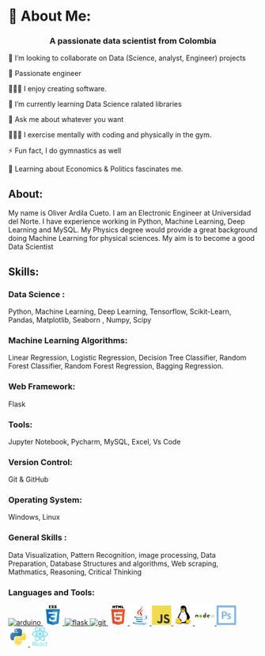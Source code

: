 # 💫 About Me:
<h3 align="center">A passionate data scientist from Colombia</h3>

👯 I’m looking to collaborate on Data (Science, analyst, Engineer) projects<br>

👷 Passionate engineer 

👨🏽‍💻 I enjoy creating software.

🌱 I’m currently learning Data Science ralated libraries<br>

💬 Ask me about whatever you want<br>

👨🏽‍💻 I exercise mentally with coding and physically in the gym.

⚡ Fun fact, I do gymnastics as well

🧠 Learning about Economics & Politics fascinates me.

## About:
My name is Oliver Ardila Cueto. I am an Electronic Engineer at Universidad del Norte. I have experience working in Python, Machine Learning, Deep Learning and MySQL. My Physics degree would provide a great background doing Machine Learning for physical sciences. My aim is to become a good Data Scientist

## Skills:

###  Data Science : 
Python, Machine Learning, Deep Learning, Tensorflow, Scikit-Learn, Pandas, Matplotlib, Seaborn , Numpy, Scipy

###  Machine Learning Algorithms:

Linear Regression, Logistic Regression, Decision Tree Classifier, Random Forest Classifier, Random Forest Regression, Bagging Regression.

###  Web Framework:
Flask

 ###  Tools:
 Jupyter Notebook, Pycharm, MySQL, Excel, Vs Code
 
 ### Version Control:
 Git & GitHub

###  Operating System:
Windows, Linux

### General Skills :

Data Visualization, Pattern Recognition, image processing, Data Preparation, Database Structures
and algorithms, Web scraping, Mathmatics, Reasoning, Critical Thinking

<h3 align="left">Languages and Tools:</h3>
<p align="left"> <a href="https://www.arduino.cc/" target="_blank" rel="noreferrer"> <img src="https://cdn.worldvectorlogo.com/logos/arduino-1.svg" alt="arduino" width="40" height="40"/> </a> <a href="https://www.w3schools.com/css/" target="_blank" rel="noreferrer"> <img src="https://raw.githubusercontent.com/devicons/devicon/master/icons/css3/css3-original-wordmark.svg" alt="css3" width="40" height="40"/> </a> <a href="https://flask.palletsprojects.com/" target="_blank" rel="noreferrer"> <img src="https://www.vectorlogo.zone/logos/pocoo_flask/pocoo_flask-icon.svg" alt="flask" width="40" height="40"/> </a> <a href="https://git-scm.com/" target="_blank" rel="noreferrer"> <img src="https://www.vectorlogo.zone/logos/git-scm/git-scm-icon.svg" alt="git" width="40" height="40"/> </a> <a href="https://www.w3.org/html/" target="_blank" rel="noreferrer"> <img src="https://raw.githubusercontent.com/devicons/devicon/master/icons/html5/html5-original-wordmark.svg" alt="html5" width="40" height="40"/> </a> <a href="https://www.java.com" target="_blank" rel="noreferrer"> <img src="https://raw.githubusercontent.com/devicons/devicon/master/icons/java/java-original.svg" alt="java" width="40" height="40"/> </a> <a href="https://developer.mozilla.org/en-US/docs/Web/JavaScript" target="_blank" rel="noreferrer"> <img src="https://raw.githubusercontent.com/devicons/devicon/master/icons/javascript/javascript-original.svg" alt="javascript" width="40" height="40"/> </a> <a href="https://www.linux.org/" target="_blank" rel="noreferrer"> <img src="https://raw.githubusercontent.com/devicons/devicon/master/icons/linux/linux-original.svg" alt="linux" width="40" height="40"/> </a> <a href="https://nodejs.org" target="_blank" rel="noreferrer"> <img src="https://raw.githubusercontent.com/devicons/devicon/master/icons/nodejs/nodejs-original-wordmark.svg" alt="nodejs" width="40" height="40"/> </a> <a href="https://www.photoshop.com/en" target="_blank" rel="noreferrer"> <img src="https://raw.githubusercontent.com/devicons/devicon/master/icons/photoshop/photoshop-line.svg" alt="photoshop" width="40" height="40"/> </a> <a href="https://www.python.org" target="_blank" rel="noreferrer"> <img src="https://raw.githubusercontent.com/devicons/devicon/master/icons/python/python-original.svg" alt="python" width="40" height="40"/> </a> <a href="https://reactjs.org/" target="_blank" rel="noreferrer"> <img src="https://raw.githubusercontent.com/devicons/devicon/master/icons/react/react-original-wordmark.svg" alt="react" width="40" height="40"/> </a> </p>
